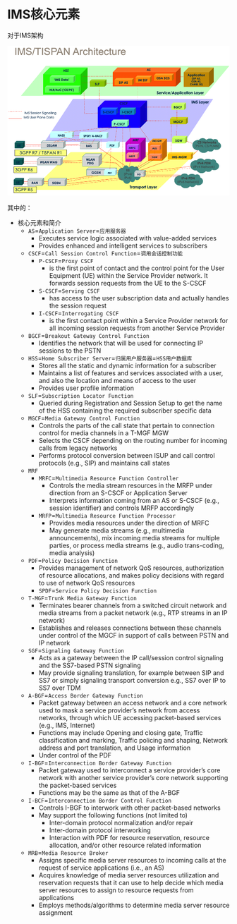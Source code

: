 # IMS核心元素

对于IMS架构

![3gpp_tispan_ims_arch](../../assets/img/3gpp_tispan_ims_arch.png)

其中的：

* 核心元素和简介
  * `AS`=`Application Server`=`应用服务器`
    * Executes service logic associated with value-added services
    * Provides enhanced and intelligent services to subscribers
  * `CSCF`=`Call Session Control Function`=`调用会话控制功能`
      * `P-CSCF`=`Proxy CSCF`
        * is the first point of contact and the control point for the User Equipment (UE) within the Service Provider network. It forwards session requests from the UE to the S-CSCF
      * `S-CSCF`=`Serving CSCF`
        * has access to the user subscription data and actually handles the session request
      * `I-CSCF`=`Interrogating CSCF`
        * is the first contact point within a Service Provider network for all incoming session requests from another Service Provider
  * `BGCF`=`Breakout Gateway Control Function`
    * Identifies the network that will be used for connecting IP sessions to the PSTN
  * `HSS`=`Home Subscriber Server`=`归属用户服务器`=`HSS用户数据库`
    * Stores all the static and dynamic information for a subscriber
    * Maintains a list of features and services associated with a user, and also the location and means of access to the user
    * Provides user profile information
  * `SLF`=`Subscription Locator Function`
    * Queried during Registration and Session Setup to get the name of the HSS containing the required subscriber specific data
  * `MGCF`=`Media Gateway Control Function`
    * Controls the parts of the call state that pertain to connection control for media channels in a T-MGF MGW
    * Selects the CSCF depending on the routing number for incoming calls from legacy networks
    * Performs protocol conversion between ISUP and call control protocols (e.g., SIP) and maintains call states
  * `MRF`
    * `MRFC`=`Multimedia Resource Function Controller`
      * Controls the media stream resources in the MRFP under direction from an S-CSCF or Application Server
      * Interprets information coming from an AS or S-CSCF (e.g., session identifier) and controls MRFP accordingly
    * `MRFP`=`Multimedia Resource Function Processor`
      * Provides media resources under the direction of MRFC
      * May generate media streams (e.g., multimedia announcements), mix incoming media streams for multiple parties, or process media streams (e.g., audio trans-coding, media analysis)
  * `PDF`=`Policy Decision Function`
    * Provides management of network QoS resources, authorization of resource allocations, and makes policy decisions with regard to use of network QoS resources
    * `SPDF`=`Service Policy Decision Function`
  * `T-MGF`=`Trunk Media Gateway Function`
    * Terminates bearer channels from a switched circuit network and media streams from a packet network (e.g., RTP streams in an IP network)
    * Establishes and releases connections between these channels under control of the MGCF in support of calls between PSTN and IP network
  * `SGF`=`Signaling Gateway Function`
    * Acts as a gateway between the IP call/session control signaling and the SS7-based PSTN signaling
    * May provide signaling translation, for example between SIP and SS7 or simply signaling transport conversion e.g., SS7 over IP to SS7 over TDM
  * `A-BGF`=`Access Border Gateway Function`
    * Packet gateway between an access network and a core network used to mask a service provider’s network from access networks, through which UE accessing packet-based services (e.g., IMS, Internet)
    * Functions may include Opening and closing gate, Traffic classification and marking, Traffic policing and shaping, Network address and port translation, and Usage information
    * Under control of the PDF
  * `I-BGF`=`Interconnection Border Gateway Function`
    * Packet gateway used to interconnect a service provider’s core network with another service provider’s core network supporting the packet-based services
    * Functions may be the same as that of the A-BGF
  * `I-BCF`=`Interconnection Border Control Function`
    * Controls I-BGF to interwork with other packet-based networks
    * May support the following functions (not limited to)
      * Inter-domain protocol normalization and/or repair
      * Inter-domain protocol interworking
      * Interaction with PDF for resource reservation, resource allocation, and/or other resource related information
  * `MRB`=`Media Resource Broker`
    * Assigns specific media server resources to incoming calls at the request of service applications (i.e., an AS)
    * Acquires knowledge of media server resources utilization and reservation requests that it can use to help decide which media server resources to assign to resource requests from applications
    * Employs methods/algorithms to determine media server resource assignment
